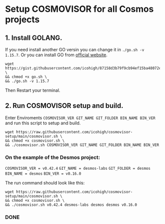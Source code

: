 # Setup COSMOVISOR for all Cosmos projects


## 1. Install GOLANG.
If you need install another GO versin you can change it in `./go.sh -v 1.15.7`. Or you can install GO from [official website](https://golang.org/doc/install).
```
wget https://gist.githubusercontent.com/icohigh/87158d3b79f9cb94ef15ba48072e240e/raw/559308a871b1010a9634c690e29ad86878f611a8/go.sh \
&& chmod +x go.sh \
&& ./go.sh -v 1.15.7
```
Then Restart your terminal.

## 2. Run COSMOVISOR setup and build.
Enter Enviroments `COSMOVISOR_VER GIT_NAME GIT_FOLDER BIN_NAME BIN_VER` and run this script to setup and build.
```
wget https://raw.githubusercontent.com/icohigh/cosmovisor-setup/main/cosmovisor.sh \
&& chmod +x cosmovisor.sh \
&& ./cosmovisor.sh COSMOVISOR_VER GIT_NAME GIT_FOLDER BIN_NAME BIN_VER
```
### On the example of the Desmos project:
`COSMOVISOR_VER = v0.42.4`
`GIT_NAME = desmos-labs`
`GIT_FOLDER = desmos`
`BIN_NAME = desmos`
`BIN_VER = v0.16.0`

The run command should look like this:
```
wget https://raw.githubusercontent.com/icohigh/cosmovisor-setup/main/cosmovisor.sh \
&& chmod +x cosmovisor.sh \
&& ./cosmovisor.sh v0.42.4 desmos-labs desmos desmos v0.16.0
```

### DONE